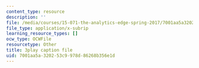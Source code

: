 ```yaml
---
content_type: resource
description: ''
file: /media/courses/15-071-the-analytics-edge-spring-2017/7001aa5a320253c9978d86268b356e1d_zasCvIWLyRA.vtt
file_type: application/x-subrip
learning_resource_types: []
ocw_type: OCWFile
resourcetype: Other
title: 3play caption file
uid: 7001aa5a-3202-53c9-978d-86268b356e1d
---
```

